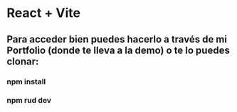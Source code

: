 # React + Vite

## Para acceder bien puedes hacerlo a través de mi Portfolio (donde te lleva a la demo) o te lo puedes clonar:
### npm install
### npm rud dev
